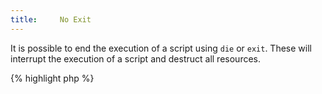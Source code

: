 ```yaml
---
title:     No Exit
---
```


It is possible to end the execution of a script using `die` or `exit`. These will interrupt the execution of a script and destruct all resources. 

{% highlight php %}
<?php
if (mysql_connect('localhost', 'user', 'pass')) {
	die('No database');
}

{% endhighlight %}


Exiting a script this way will also break any library that is including the `die` or `exit`. This may be difficult to spot, especially if those functions are used without any argument, thus displaying nothing about the location of the exit. 

It is usually better to `throw` an exception or raise an error (with `trigger_error()`) or use any error handling set up available (returning a value, calling a `error` method, etc..). 


### Rule Details

{% highlight php %}
<?php
exit();
die(__METHOD__);

{% endhighlight %}{: .warning }

This rule may also apply to libraries build on top of the `var_dump()` concept, such as [Kint](http://raveren.github.io/kint/) or [Krumo](http://krumo.sourceforge.net/). They provide configuration to disable them while leaving debug traces in the code, which is not the case for native PHP functions such as `print_r`. While this is indeed better, this still means code that won't be used is pushed to production. As such, it must be avoided. 


### When Not To Use This Rule

When the code is run as a commandline script, `exit` and `die` are good to return status, just like `return`. 


### Further Reading

* [Exceptions](http://php.net/language.exceptions)
* [Trigger_error](http://php.net/function.trigger-error)
* [Return](http://php.net/function.return)
